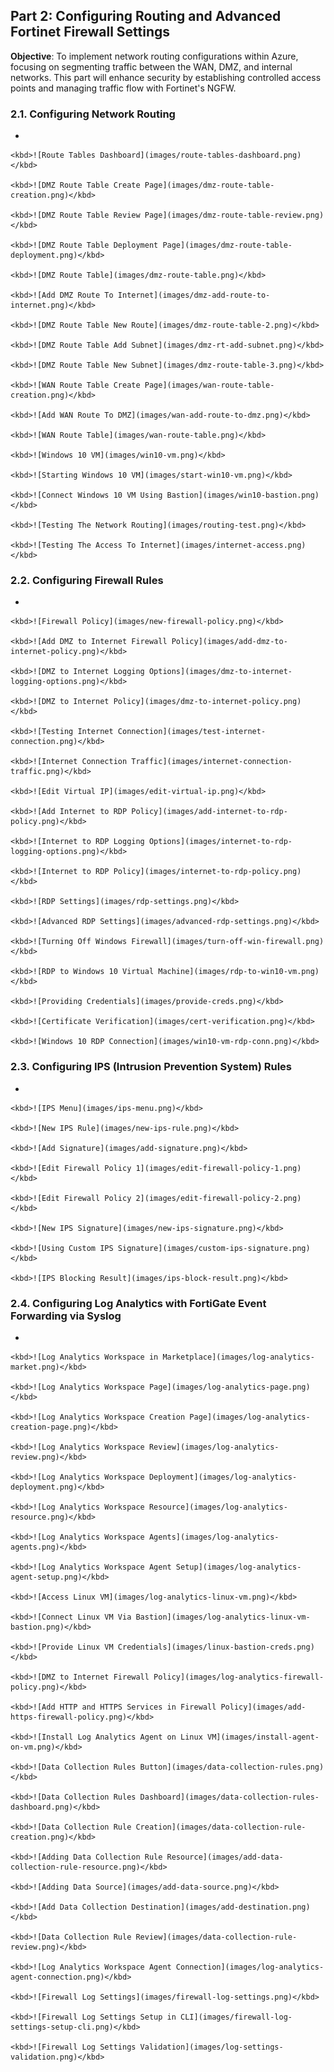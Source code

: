 ## Part 2: Configuring Routing and Advanced Fortinet Firewall Settings  
**Objective**: To implement network routing configurations within Azure, focusing on segmenting traffic between the WAN, DMZ, and internal networks. This part will enhance security by establishing controlled access points and managing traffic flow with Fortinet's NGFW.  
### 2.1. Configuring Network Routing  
  -   
      
    <kbd>![Route Tables Dashboard](images/route-tables-dashboard.png)</kbd>  
  
    <kbd>![DMZ Route Table Create Page](images/dmz-route-table-creation.png)</kbd>  
    
    <kbd>![DMZ Route Table Review Page](images/dmz-route-table-review.png)</kbd>  

    <kbd>![DMZ Route Table Deployment Page](images/dmz-route-table-deployment.png)</kbd>  

    <kbd>![DMZ Route Table](images/dmz-route-table.png)</kbd>  

    <kbd>![Add DMZ Route To Internet](images/dmz-add-route-to-internet.png)</kbd>  

    <kbd>![DMZ Route Table New Route](images/dmz-route-table-2.png)</kbd>  

    <kbd>![DMZ Route Table Add Subnet](images/dmz-rt-add-subnet.png)</kbd>  

    <kbd>![DMZ Route Table New Subnet](images/dmz-route-table-3.png)</kbd>  

    <kbd>![WAN Route Table Create Page](images/wan-route-table-creation.png)</kbd>  

    <kbd>![Add WAN Route To DMZ](images/wan-add-route-to-dmz.png)</kbd>  

    <kbd>![WAN Route Table](images/wan-route-table.png)</kbd>  

    <kbd>![Windows 10 VM](images/win10-vm.png)</kbd>

    <kbd>![Starting Windows 10 VM](images/start-win10-vm.png)</kbd>  

    <kbd>![Connect Windows 10 VM Using Bastion](images/win10-bastion.png)</kbd>  

    <kbd>![Testing The Network Routing](images/routing-test.png)</kbd>  

    <kbd>![Testing The Access To Internet](images/internet-access.png)</kbd>
    
### 2.2. Configuring Firewall Rules  
  -   
      
    <kbd>![Firewall Policy](images/new-firewall-policy.png)</kbd>

    <kbd>![Add DMZ to Internet Firewall Policy](images/add-dmz-to-internet-policy.png)</kbd>

    <kbd>![DMZ to Internet Logging Options](images/dmz-to-internet-logging-options.png)</kbd>  

    <kbd>![DMZ to Internet Policy](images/dmz-to-internet-policy.png)</kbd>

    <kbd>![Testing Internet Connection](images/test-internet-connection.png)</kbd>

    <kbd>![Internet Connection Traffic](images/internet-connection-traffic.png)</kbd>

    <kbd>![Edit Virtual IP](images/edit-virtual-ip.png)</kbd>

    <kbd>![Add Internet to RDP Policy](images/add-internet-to-rdp-policy.png)</kbd>

    <kbd>![Internet to RDP Logging Options](images/internet-to-rdp-logging-options.png)</kbd>

    <kbd>![Internet to RDP Policy](images/internet-to-rdp-policy.png)</kbd>

    <kbd>![RDP Settings](images/rdp-settings.png)</kbd>

    <kbd>![Advanced RDP Settings](images/advanced-rdp-settings.png)</kbd>

    <kbd>![Turning Off Windows Firewall](images/turn-off-win-firewall.png)</kbd>

    <kbd>![RDP to Windows 10 Virtual Machine](images/rdp-to-win10-vm.png)</kbd>

    <kbd>![Providing Credentials](images/provide-creds.png)</kbd>

    <kbd>![Certificate Verification](images/cert-verification.png)</kbd>

    <kbd>![Windows 10 RDP Connection](images/win10-vm-rdp-conn.png)</kbd>  

### 2.3. Configuring IPS (Intrusion Prevention System) Rules  
  -   
      
    <kbd>![IPS Menu](images/ips-menu.png)</kbd>  

    <kbd>![New IPS Rule](images/new-ips-rule.png)</kbd>  

    <kbd>![Add Signature](images/add-signature.png)</kbd>  

    <kbd>![Edit Firewall Policy 1](images/edit-firewall-policy-1.png)</kbd>  

    <kbd>![Edit Firewall Policy 2](images/edit-firewall-policy-2.png)</kbd>  

    <kbd>![New IPS Signature](images/new-ips-signature.png)</kbd>  

    <kbd>![Using Custom IPS Signature](images/custom-ips-signature.png)</kbd>  

    <kbd>![IPS Blocking Result](images/ips-block-result.png)</kbd>  

### 2.4. Configuring Log Analytics with FortiGate Event Forwarding via Syslog  
  -   
      
    <kbd>![Log Analytics Workspace in Marketplace](images/log-analytics-market.png)</kbd>

    <kbd>![Log Analytics Workspace Page](images/log-analytics-page.png)</kbd>  

    <kbd>![Log Analytics Workspace Creation Page](images/log-analytics-creation-page.png)</kbd>  

    <kbd>![Log Analytics Workspace Review](images/log-analytics-review.png)</kbd>  

    <kbd>![Log Analytics Workspace Deployment](images/log-analytics-deployment.png)</kbd>  

    <kbd>![Log Analytics Workspace Resource](images/log-analytics-resource.png)</kbd>  

    <kbd>![Log Analytics Workspace Agents](images/log-analytics-agents.png)</kbd>  

    <kbd>![Log Analytics Workspace Agent Setup](images/log-analytics-agent-setup.png)</kbd>  

    <kbd>![Access Linux VM](images/log-analytics-linux-vm.png)</kbd>  

    <kbd>![Connect Linux VM Via Bastion](images/log-analytics-linux-vm-bastion.png)</kbd>  

    <kbd>![Provide Linux VM Credentials](images/linux-bastion-creds.png)</kbd>  

    <kbd>![DMZ to Internet Firewall Policy](images/log-analytics-firewall-policy.png)</kbd>  

    <kbd>![Add HTTP and HTTPS Services in Firewall Policy](images/add-https-firewall-policy.png)</kbd>  

    <kbd>![Install Log Analytics Agent on Linux VM](images/install-agent-on-vm.png)</kbd>  

    <kbd>![Data Collection Rules Button](images/data-collection-rules.png)</kbd>  

    <kbd>![Data Collection Rules Dashboard](images/data-collection-rules-dashboard.png)</kbd>  

    <kbd>![Data Collection Rule Creation](images/data-collection-rule-creation.png)</kbd>  

    <kbd>![Adding Data Collection Rule Resource](images/add-data-collection-rule-resource.png)</kbd>  

    <kbd>![Adding Data Source](images/add-data-source.png)</kbd>  

    <kbd>![Add Data Collection Destination](images/add-destination.png)</kbd>  

    <kbd>![Data Collection Rule Review](images/data-collection-rule-review.png)</kbd>  

    <kbd>![Log Analytics Workspace Agent Connection](images/log-analytics-agent-connection.png)</kbd>  

    <kbd>![Firewall Log Settings](images/firewall-log-settings.png)</kbd>  

    <kbd>![Firewall Log Settings Setup in CLI](images/firewall-log-settings-setup-cli.png)</kbd>  

    <kbd>![Firewall Log Settings Validation](images/log-settings-validation.png)</kbd>  
